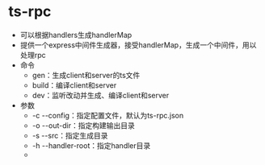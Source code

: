 # ts-rpc

- 可以根据handlers生成handlerMap
- 提供一个express中间件生成器，接受handlerMap，生成一个中间件，用以处理rpc
- 命令
  - gen：生成client和server的ts文件
  - build：编译client和server
  - dev：监听改动并生成、编译client和server
- 参数
  - -c --config：指定配置文件，默认为ts-rpc.json
  - -o --out-dir：指定构建输出目录
  - -s --src：指定生成目录
  - -h --handler-root：指定handler目录
  - 